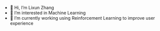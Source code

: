 - 👋 Hi, I’m Lixun Zhang
- 👀 I’m interested in Machine Learning
- 🌱 I’m currently working using Reinforcement Learning to improve user experience


<!---
lixzhang/lixzhang is a ✨ special ✨ repository because its `README.md` (this file) appears on your GitHub profile.
You can click the Preview link to take a look at your changes.
--->
